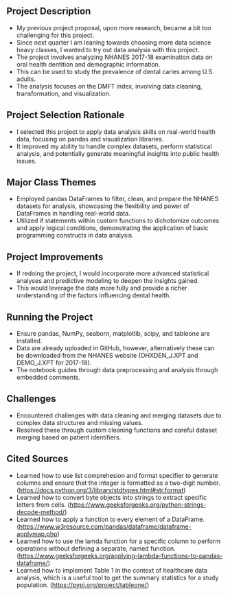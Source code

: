 ## Project Description
* My previous project proposal, upon more research, became a bit too challenging for this project.
* Since next quarter I am leaning towards choosing more data science heavy classes, I wanted to try out data analysis with this project.
* The project involves analyzing NHANES 2017-18 examination data on oral health dentition and demographic information.
* This can be used to study the prevalence of dental caries among U.S. adults.
* The analysis focuses on the DMFT index, involving data cleaning, transformation, and visualization.

## Project Selection Rationale
* I selected this project to apply data analysis skills on real-world health data, focusing on pandas and visualization libraries.
* It improved my ability to handle complex datasets, perform statistical analysis, and potentially generate meaningful insights into public health issues.

## Major Class Themes
* Employed pandas DataFrames to filter, clean, and prepare the NHANES datasets for analysis, showcasing the flexibility and power of DataFrames in handling real-world data.
* Utilized if statements within custom functions to dichotomize outcomes and apply logical conditions, demonstrating the application of basic programming constructs in data analysis.

## Project Improvements
* If redoing the project, I would incorporate more advanced statistical analyses and predictive modeling to deepen the insights gained.
* This would leverage the data more fully and provide a richer understanding of the factors influencing dental health.

## Running the Project
* Ensure pandas, NumPy, seaborn, matplotlib, scipy, and tableone are installed.
* Data are already uploaded in GitHub, however, alternatively these can be downloaded from the NHANES website (OHXDEN_J.XPT and DEMO_J.XPT for 2017-18).
* The notebook guides through data preprocessing and analysis through embedded comments.

## Challenges
* Encountered challenges with data cleaning and merging datasets due to complex data structures and missing values.
* Resolved these through custom cleaning functions and careful dataset merging based on patient identifiers.

## Cited Sources
* Learned how to use list comprehesion and format specifier to generate columns and ensure that the integer is formatted as a two-digit number. (https://docs.python.org/3/library/stdtypes.html#str.format)
* Learned how to convert byte objects into strings to extract specific letters from cells. (https://www.geeksforgeeks.org/python-strings-decode-method/)
* Learned how to apply a function to every element of a DataFrame. (https://www.w3resource.com/pandas/dataframe/dataframe-applymap.php)
* Learned how to use the lamda function for a specific column to perform operations without defining a separate, named function. (https://www.geeksforgeeks.org/applying-lambda-functions-to-pandas-dataframe/)
* Learned how to implement Table 1 in the context of healthcare data analysis, which is a useful tool to get the summary statistics for a study population. (https://pypi.org/project/tableone/)
